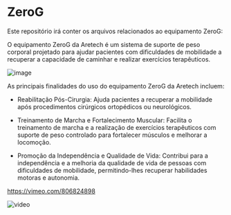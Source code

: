 # ZeroG
Este repositório irá conter os arquivos relacionados ao equipamento ZeroG:

O equipamento ZeroG da Aretech é um sistema de suporte de peso corporal projetado para ajudar pacientes com dificuldades de mobilidade a recuperar a capacidade de caminhar e realizar exercícios terapêuticos. 

![image](https://github.com/iasmimrocha/Aula-2_Rep_ZeroG/assets/142513512/aeb5dd03-ae41-475c-a886-55f276e9adaf)

As principais finalidades do uso do equipamento ZeroG da Aretech incluem:

- Reabilitação Pós-Cirurgia: Ajuda pacientes a recuperar a mobilidade após procedimentos cirúrgicos ortopédicos ou neurológicos.

- Treinamento de Marcha e Fortalecimento Muscular: Facilita o treinamento de marcha e a realização de exercícios terapêuticos com suporte de peso controlado para fortalecer músculos e melhorar a locomoção.

- Promoção da Independência e Qualidade de Vida: Contribui para a independência e a melhoria da qualidade de vida de pessoas com dificuldades de mobilidade, permitindo-lhes recuperar habilidades motoras e autonomia.

https://vimeo.com/806824898

![video](https://player.vimeo.com/video/806824898?h=cc73fd7aa1)

